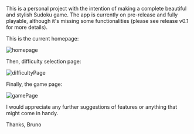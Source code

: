 This is a personal project with the intention of making a complete beautiful and stylish Sudoku game. 
The app is currently on pre-release and fully playable, although it's missing some functionalities (please see release v0.1 for more details).

This is the current homepage:

![homepage](https://github.com/user-attachments/assets/bcd54af3-65af-4fb2-9a42-c03f992926e2)



Then, difficulty selection page:

![difficultyPage](https://github.com/user-attachments/assets/473bd77b-e947-4138-add5-0bf7cbc6afdb)




Finally, the game page:

![gamePage](https://github.com/user-attachments/assets/8080faac-1cda-480e-a577-8ad94856bf75)

I would appreciate any further suggestions of features or anything that might come in handy.

Thanks,
Bruno
